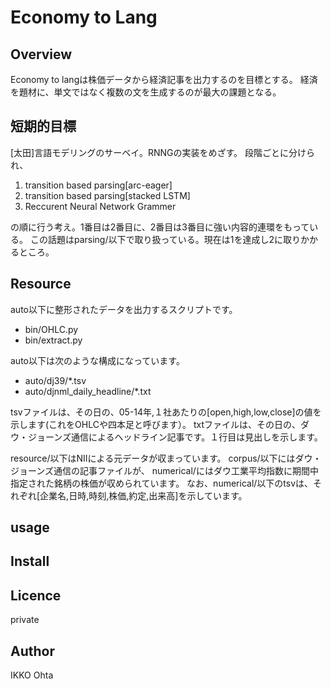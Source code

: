 Economy to Lang
====

## Overview
Economy to langは株価データから経済記事を出力するのを目標とする。
経済を題材に、単文ではなく複数の文を生成するのが最大の課題となる。

## 短期的目標
 [太田]言語モデリングのサーベイ。RNNGの実装をめざす。
 段階ごとに分けられ、
 1. transition based parsing[arc-eager]
 2. transition based parsing[stacked LSTM]
 3. Reccurent Neural Network Grammer 

の順に行う考え。1番目は2番目に、2番目は3番目に強い内容的連環をもっている。
この話題はparsing/以下で取り扱っている。現在は1を達成し2に取りかかるところ。

## Resource
 auto以下に整形されたデータを出力するスクリプトです。 
 - bin/OHLC.py 
 - bin/extract.py 
 
 auto以下は次のような構成になっています。
  - auto/dj39/*.tsv  
  - auto/djnml_daily_headline/*.txt 

  tsvファイルは、その日の、05-14年,１社あたりの[open,high,low,close]の値を示します(これをOHLCや四本足と呼びます）。 
  txtファイルは、その日の、ダウ・ジョーンズ通信によるヘッドライン記事です。１行目は見出しを示します。 

 resource/以下はNIIによる元データが収まっています。 
  corpus/以下にはダウ・ジョーンズ通信の記事ファイルが、 
  numerical/にはダウ工業平均指数に期間中指定された銘柄の株価が収められています。 
  なお、numerical/以下のtsvは、それぞれ[企業名,日時,時刻,株価,約定,出来高]を示しています。 


## usage

## Install

## Licence
private

## Author
IKKO Ohta